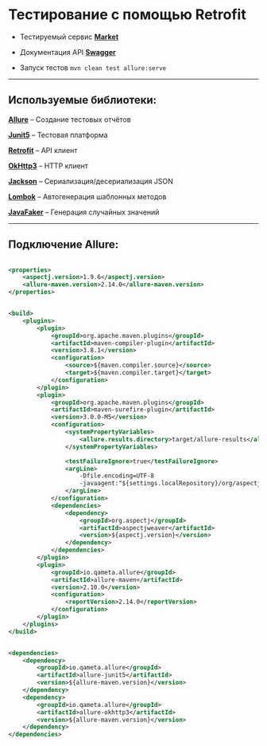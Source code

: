 Тестирование с помощью Retrofit
===

* Тестируемый сервис [**Market**](http://80.78.248.82:8189/market/)

* Документация API [**Swagger**](http://80.78.248.82:8189/market/swagger-ui.html)

* Запуск тестов `mvn clean test allure:serve`

___

## Используемые библиотеки:

[**Allure**](https://docs.qameta.io/allure/) – Создание тестовых отчётов

[**Junit5**](https://junit.org/junit5/docs/current/user-guide/) – Тестовая платформа

[**Retrofit**](https://square.github.io/retrofit/) – API клиент

[**OkHttp3**](https://square.github.io/okhttp/) – HTTP клиент

[**Jackson**](https://github.com/FasterXML/jackson-docs) – Сериализация/десериализация JSON

[**Lombok**](https://projectlombok.org/setup/maven) – Автогенерация шаблонных методов

[**JavaFaker**](https://github.com/DiUS/java-faker) – Генерация случайных значений
___

## Подключение Allure:

```xml

<properties>
    <aspectj.version>1.9.6</aspectj.version>
    <allure-maven.version>2.14.0</allure-maven.version>
</properties>
```

```xml

<build>
    <plugins>
        <plugin>
            <groupId>org.apache.maven.plugins</groupId>
            <artifactId>maven-compiler-plugin</artifactId>
            <version>3.8.1</version>
            <configuration>
                <source>${maven.compiler.source}</source>
                <target>${maven.compiler.target}</target>
            </configuration>
        </plugin>
        <plugin>
            <groupId>org.apache.maven.plugins</groupId>
            <artifactId>maven-surefire-plugin</artifactId>
            <version>3.0.0-M5</version>
            <configuration>
                <systemPropertyVariables>
                    <allure.results.directory>target/allure-results</allure.results.directory>
                </systemPropertyVariables>

                <testFailureIgnore>true</testFailureIgnore>
                <argLine>
                    -Dfile.encoding=UTF-8
                    -javaagent:"${settings.localRepository}/org/aspectj/aspectjweaver/${aspectj.version}/aspectjweaver-${aspectj.version}.jar"
                </argLine>
            </configuration>
            <dependencies>
                <dependency>
                    <groupId>org.aspectj</groupId>
                    <artifactId>aspectjweaver</artifactId>
                    <version>${aspectj.version}</version>
                </dependency>
            </dependencies>
        </plugin>
        <plugin>
            <groupId>io.qameta.allure</groupId>
            <artifactId>allure-maven</artifactId>
            <version>2.10.0</version>
            <configuration>
                <reportVersion>2.14.0</reportVersion>
            </configuration>
        </plugin>
    </plugins>
</build>
```

```xml

<dependencies>
    <dependency>
        <groupId>io.qameta.allure</groupId>
        <artifactId>allure-junit5</artifactId>
        <version>${allure-maven.version}</version>
    </dependency>
    <dependency>
        <groupId>io.qameta.allure</groupId>
        <artifactId>allure-okhttp3</artifactId>
        <version>${allure-maven.version}</version>
    </dependency>
</dependencies>
```
